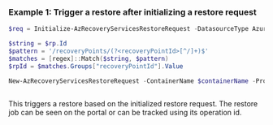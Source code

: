 ### Example 1: Trigger a restore after initializing a restore request
```powershell
$req = Initialize-AzRecoveryServicesRestoreRequest -DatasourceType AzureVM -RecoveryType "AlternateLocation" -RecoveryPoint $rp -TargetSubscriptionId $subId -TargetResourceGroupName $resourceGroupName -TargetVMName "hiagaRestore22" -StorageAccountId "/subscriptions/38304e13-357e-405e-9e9a-220351dcce8c/resourceGroups/hiagarg/providers/Microsoft.Storage/storageAccounts/hiagasa" -TargetVNetResourceGroup $resourceGroupName -TargetVNetName "hiagarg-vnet" -TargetSubnetName "default" -Region "centraluseuap"

$string = $rp.Id
$pattern = '/recoveryPoints/(?<recoveryPointId>[^/]+)$'
$matches = [regex]::Match($string, $pattern)
$rpId = $matches.Groups["recoveryPointId"].Value

New-AzRecoveryServicesRestoreRequest -ContainerName $containerName -ProtectedItemName $itemName -RecoveryPointId $rpId -ResourceGroupName $resourceGroupName -VaultName $vaultName -Request $req
```

```output

```

This triggers a restore based on the initialized restore request. The restore job can be seen on the portal or can be tracked using its operation id. 

